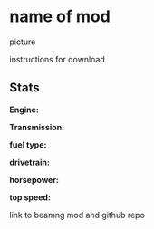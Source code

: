 # name of mod

picture

instructions for download

## Stats

**Engine:**

**Transmission:**

**fuel type:**

**drivetrain:**

**horsepower:**

**top speed:**

link to beamng mod and github repo
